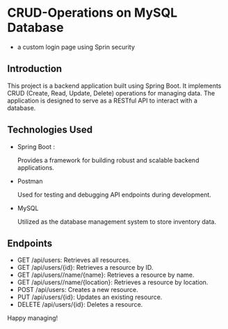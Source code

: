 
# CRUD-Operations on MySQL Database

* a custom login page using Sprin security 


## Introduction

This project is a backend application built using Spring Boot. It implements CRUD (Create, Read, Update, Delete) operations for managing data. The application is designed to serve as a RESTful API to interact with a database.


## Technologies Used

* Spring Boot :

    Provides a framework for building robust and scalable backend applications.

* Postman

    Used for testing and debugging API endpoints during development.

* MySQL

    Utilized as the database management system to store inventory data.
## Endpoints

* GET /api/users: Retrieves all resources.
* GET /api/users/{id}: Retrieves a resource by ID.
* GET /api/users//name/{name}: Retrieves a resource by name.
* GET /api/users//name/{location}: Retrieves a resource by location.
* POST /api/users: Creates a new resource.
* PUT /api/users/{id}: Updates an existing resource.
* DELETE /api/users/{id}: Deletes a resource.



Happy managing!